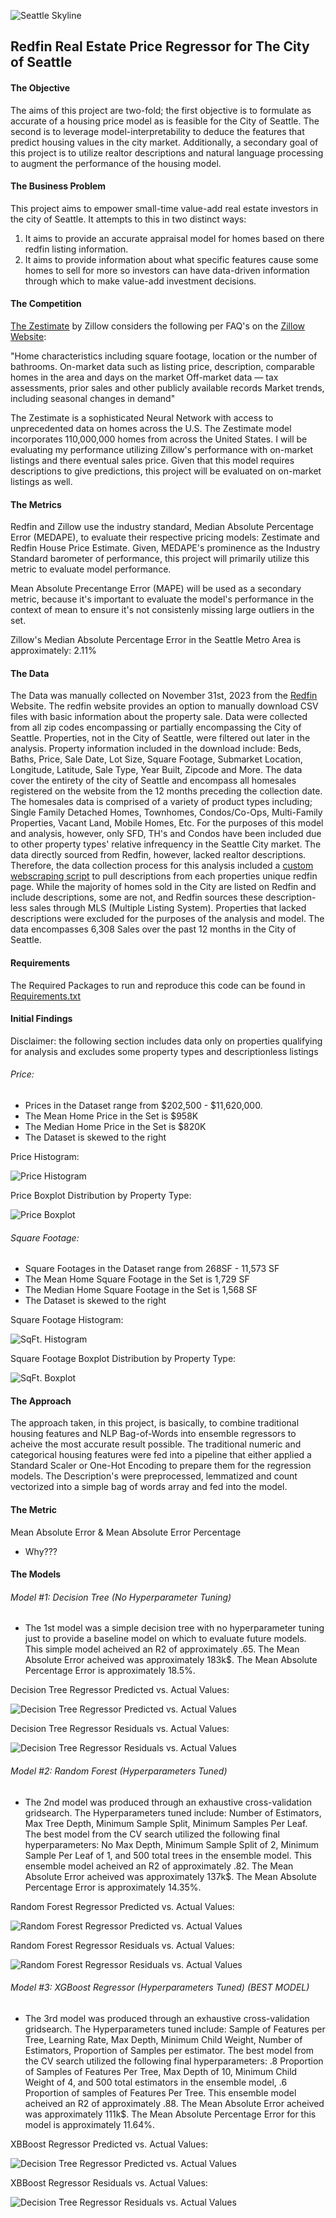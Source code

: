
![Seattle Skyline](https://github.com/JackHalper/SeattleHomePrice/blob/main/Photos/Seattke%20Skyline.jpg)


## Redfin Real Estate Price Regressor for The City of Seattle

#### The Objective 
The aims of this project are two-fold; the first objective is to formulate as accurate of a housing price model as is feasible for the City of Seattle. The second is to leverage model-interpretability to deduce the features that predict housing values in the city market. Additionally, a secondary goal of this project is to utilize realtor descriptions and natural language processing to augment the performance of the housing model. 

#### The Business Problem
This project aims to empower small-time value-add real estate investors in the city of Seattle. It attempts to this in two distinct ways: 
1. It aims to provide an accurate appraisal model for homes based on there redfin listing information. 
2. It aims to provide information about what specific features cause some homes to sell for more so investors can have data-driven information through which to make value-add investment decisions.

#### The Competition
[The Zestimate](https://www.zillow.com/z/zestimate/#/) by Zillow considers the following per FAQ's on the [Zillow Website](https://www.zillow.com/#/): 

"Home characteristics including square footage, location or the number of bathrooms.
On-market data such as listing price, description, comparable homes in the area and days on the market
Off-market data — tax assessments, prior sales and other publicly available records
Market trends, including seasonal changes in demand"

The Zestimate is a sophisticated Neural Network with access to unprecedented data on homes across the U.S. The Zestimate model incorporates 110,000,000 homes from across the United States. I will be evaluating my performance utilizing Zillow's performance with on-market listings and there eventual sales price. Given that this model requires descriptions to give predictions, this project will be evaluated on on-market listings as well. 

#### The Metrics

Redfin and Zillow use the industry standard, Median Absolute Percentage Error (MEDAPE), to evaluate their respective pricing models: Zestimate and Redfin House Price Estimate. Given, MEDAPE's prominence as the Industry Standard barometer of performance, this project will primarily utilize this metric to evaluate model performance. 

Mean Absolute Precentange Error (MAPE) will be used as a secondary metric, because it's important to evaluate the model's performance in the context of mean to ensure it's not consistenly missing large outliers in the set. 

Zillow's Median Absolute Percentage Error in the Seattle Metro Area is approximately: 2.11%

#### The Data 
The Data was manually collected on November 31st, 2023 from the [Redfin](https://www.redfin.com/) Website. The redfin website provides an option to manually download CSV files with basic information about the property sale. Data were collected from all zip codes encompassing or partially encompassing the City of Seattle. Properties, not in the City of Seattle, were filtered out later in the analysis. Property information included in the download include: Beds, Baths, Price, Sale Date, Lot Size, Square Footage, Submarket Location, Longitude, Latitude, Sale Type, Year Built, Zipcode and More. The data cover the entirety of the city of Seattle and encompass all homesales registered on the website from the 12 months preceding the collection date. The homesales data is comprised of a variety of product types including; Single Family Detached Homes, Townhomes, Condos/Co-Ops, Multi-Family Properties, Vacant Land, Mobile Homes, Etc. For the purposes of this model and analysis, however, only SFD, TH's and Condos have been included due to other property types' relative infrequency in the Seattle City market. The data directly sourced from Redfin, however, lacked realtor descriptions. Therefore, the data collection process for this analysis included a [custom webscraping script](https://github.com/JackHalper/SeattleHomePrice/blob/main/WebScraper.ipynb) to pull descriptions from each properties unique redfin page. While the majority of homes sold in the City are listed on Redfin and include descriptions, some are not, and Redfin sources these description-less sales through MLS (Multiple Listing System). Properties that lacked descriptions were excluded for the purposes of the analysis and model. The data encompasses 6,308 Sales over the past 12 months in the City of Seattle. 


#### Requirements
The Required Packages to run and reproduce this code can be found in [Requirements.txt](https://github.com/JackHalper/SeattleHomePrice/blob/main/Requirements.txt)


#### Initial Findings
Disclaimer: the following section includes data only on properties qualifying for analysis and excludes some property types and descriptionless listings

###### Price: 

- Prices in the Dataset range from $202,500 - $11,620,000. 
- The Mean Home Price in the Set is $958K
- The Median Home Price in the Set is $820K
- The Dataset is skewed to the right

Price Histogram: 

![Price Histogram](https://github.com/JackHalper/SeattleHomePrice/blob/main/Photos/Distribution%20of%20Home%20Prices.png)

Price Boxplot Distribution by Property Type: 

![Price Boxplot](https://github.com/JackHalper/SeattleHomePrice/blob/main/Photos/Price%20by%20Property%20Type.png)

###### Square Footage: 

- Square Footages in the Dataset range from 268SF - 11,573 SF
- The Mean Home Square Footage in the Set is 1,729 SF
- The Median Home Square Footage in the Set is 1,568 SF
- The Dataset is skewed to the right

Square Footage Histogram: 

![SqFt. Histogram](https://github.com/JackHalper/SeattleHomePrice/blob/main/Photos/Distribution%20of%20Square%20Footages.png)

Square Footage Boxplot Distribution by Property Type: 

![SqFt. Boxplot](https://github.com/JackHalper/SeattleHomePrice/blob/main/Photos/Square%20Footage%20by%20Property%20Type.png)






#### The Approach 

The approach taken, in this project, is basically, to combine traditional housing features and NLP Bag-of-Words into ensemble regressors to acheive the most accurate result possible. The traditional numeric and categorical housing features were fed into a pipeline that either applied a Standard Scaler or One-Hot Encoding to prepare them for the regression models. The Description's were preprocessed, lemmatized and count vectorized into a simple bag of words array and fed into the model.



#### The Metric 

Mean Absolute Error & Mean Absolute Error Percentage 

- Why???

#### The Models 

###### Model #1: Decision Tree (No Hyperparameter Tuning) 
- The 1st model was a simple decision tree with no hyperparameter tuning just to provide a baseline model on which to evaluate future models.
This simple model acheived an R2 of approximately .65. The Mean Absolute Error acheived was approximately 183k$. The Mean Absolute Percentage Error is approximately 18.5%. 

Decision Tree Regressor Predicted vs. Actual Values:

![Decision Tree Regressor Predicted vs. Actual Values](https://github.com/JackHalper/SeattleHomePrice/blob/main/Photos/Act.%20Vs.%20Predicted%20DTC.png)

Decision Tree Regressor Residuals vs. Actual Values:

![Decision Tree Regressor Residuals vs. Actual Values](https://github.com/JackHalper/SeattleHomePrice/blob/main/Photos/Residuals%20DTC.png)


###### Model #2: Random Forest (Hyperparameters Tuned)
- The 2nd model was produced through an exhaustive cross-validation gridsearch. The Hyperparameters tuned include: Number of Estimators, Max Tree Depth, Minimum Sample Split, Minimum Samples Per Leaf. The best model from the CV search utilized the following final hyperparameters: No Max Depth, Minimum Sample Split of 2, Minimum Sample Per Leaf of 1, and 500 total trees in the ensemble model. This ensemble model acheived an R2 of approximately .82. The Mean Absolute Error acheived was approximately 137k$. The Mean Absolute Percentage Error is approximately 14.35%.

Random Forest Regressor Predicted vs. Actual Values:

![Random Forest Regressor Predicted vs. Actual Values](https://github.com/JackHalper/SeattleHomePrice/blob/main/Photos/RFR%20Act.%20Vs.%20Predicted.png)

Random Forest Regressor Residuals vs. Actual Values:

![Random Forest Regressor Residuals vs. Actual Values](https://github.com/JackHalper/SeattleHomePrice/blob/main/Photos/RFR%20Residuals.png)



###### Model #3: XGBoost Regressor (Hyperparameters Tuned) (BEST MODEL)
- The 3rd model was produced through an exhaustive cross-validation gridsearch. The Hyperparameters tuned include: Sample of Features per Tree, Learning Rate, Max Depth, Minimum Child Weight, Number of Estimators, Proportion of Samples per estimator. The best model from the CV search utilized the following final hyperparameters: .8 Proportion of Samples of Features Per Tree, Max Depth of 10, Minimum Child Weight of 4, and 500 total estimators in the ensemble model, .6 Proportion of samples of Features Per Tree. This ensemble model acheived an R2 of approximately .88. The Mean Absolute Error acheived was approximately 111k$. The Mean Absolute Percentage Error for this model is approximately 11.64%.


XBBoost Regressor Predicted vs. Actual Values:

![Decision Tree Regressor Predicted vs. Actual Values](https://github.com/JackHalper/SeattleHomePrice/blob/main/Photos/Act.%20Vs.%20Predicted%20XGB.png)

XBBoost Regressor Residuals vs. Actual Values:

![Decision Tree Regressor Residuals vs. Actual Values](https://github.com/JackHalper/SeattleHomePrice/blob/main/Photos/RFR%20Residuals.png)




